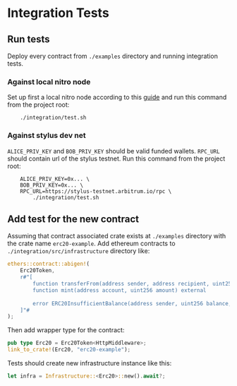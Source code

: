 # Integration Tests

## Run tests

Deploy every contract from `./examples` directory and running integration tests.

### Against local nitro node

Set up first a local nitro node according to
this [guide](https://github.com/OffchainLabs/nitro-testnode/blob/release/README.md) and run this command from the
project root:

```terminal
    ./integration/test.sh
```

### Against stylus dev net

`ALICE_PRIV_KEY` and `BOB_PRIV_KEY` should be valid funded wallets.
`RPC_URL` should contain url of the stylus testnet.
Run this command from the project root:

```terminal
    ALICE_PRIV_KEY=0x... \
    BOB_PRIV_KEY=0x... \
    RPC_URL=https://stylus-testnet.arbitrum.io/rpc \
        ./integration/test.sh
```

## Add test for the new contract

Assuming that contract associated crate exists at `./examples` directory
with the crate name `erc20-example`.
Add ethereum contracts to `./integration/src/infrastructure` directory like:

```rust
ethers::contract::abigen!(
    Erc20Token,
    r#"[
        function transferFrom(address sender, address recipient, uint256 amount) external returns (bool)
        function mint(address account, uint256 amount) external
        
        error ERC20InsufficientBalance(address sender, uint256 balance, uint256 needed)
    ]"#
);
```

Then add wrapper type for the contract:

```rust
pub type Erc20 = Erc20Token<HttpMiddleware>;
link_to_crate!(Erc20, "erc20-example");
```

Tests should create new infrastructure instance like this:

```rust
let infra = Infrastructure::<Erc20>::new().await?;
```